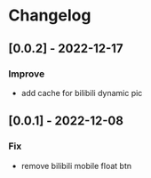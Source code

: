 # Changelog

## [0.0.2] - 2022-12-17

### Improve

- add cache for bilibili dynamic pic

## [0.0.1] - 2022-12-08

### Fix

- remove bilibili mobile float btn
